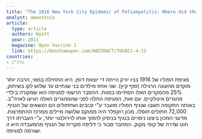 ```yaml
---
title: "The 1916 New York City Epidemic of Poliomyelitis: Where did the Virus Come From?"
analyst: amantonio
article:
  type: article
  authors: Wyatt
  year: 2011
  magazine: Open Vaccine J
  link: https://benthamopen.com/ABSTRACT/TOVACJ-4-13
countries:
- ארה"ב
---
```


מגיפת הפוליו של 1916 בניו יורק הייתה די יוצאת דופן. היא התחילה במאי, הרבה יותר מוקדם מהעונה הרגילה (סוף קיץ). שני אחוז מילדים בני שנתיים עד שלוש לקו בשיתוק, 25% מהמקרים האלו הסתיימו במוות. ההסבר הרשמי למגיפה הוא שמקורה בילדי מהגרים איטלקיים. עם זאת, המגיפה החלה לפני שהמהגרים האלה הגיעו לארה"ב. באותה התקופה חשבו שנגיף הפוליו מועבר ע"י זבובים ושחתולים הם הנשאים של הנגיף. 72,000 חתולים חוסלו.
מכון רוקפלר היה ממוקם שלושה מיילים ממרכז ההתפרצות. מדעני המכון ביצעו ניסויים בנגיף בניסיון להפוך אותו לוירולנטי יותר, ע"י העברתו דרך חוט שדרה של קופי מקוק. המחבר סבור כי דליפה מקרית של הנגיף מהמעבדה היא זו שגרמה למגיפה.
